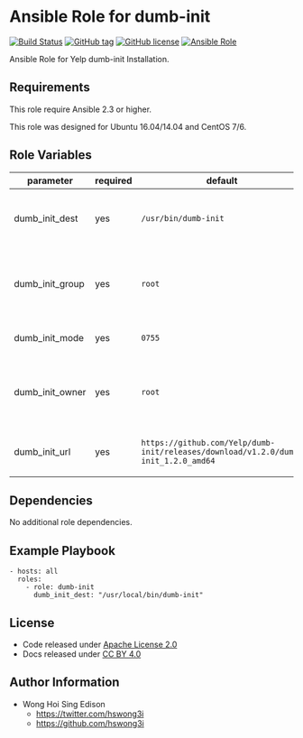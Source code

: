 Ansible Role for dumb-init
==========================

[![Build Status](https://travis-ci.org/alvistack/ansible-role-dumb-init.svg?branch=master)](https://travis-ci.org/alvistack/ansible-role-dumb-init)
[![GitHub tag](https://img.shields.io/github/tag/alvistack/ansible-role-dumb-init.svg)](https://github.com/alvistack/ansible-role-dumb-init)
[![GitHub license](https://img.shields.io/github/license/alvistack/ansible-role-dumb-init.svg)](https://github.com/alvistack/ansible-role-dumb-init/blob/master/LICENSE)
[![Ansible Role](https://img.shields.io/badge/galaxy-alvistack.dumb--init-blue.svg)](https://galaxy.ansible.com/alvistack/dumb-init)

Ansible Role for Yelp dumb-init Installation.

Requirements
------------

This role require Ansible 2.3 or higher.

This role was designed for Ubuntu 16.04/14.04 and CentOS 7/6.

Role Variables
--------------

<table>
<colgroup>
<col width="20%" />
<col width="20%" />
<col width="20%" />
<col width="20%" />
<col width="20%" />
</colgroup>
<thead>
<tr class="header">
<th>parameter</th>
<th>required</th>
<th>default</th>
<th>choices</th>
<th>comments</th>
</tr>
</thead>
<tbody>
<tr class="odd">
<td>dumb_init_dest</td>
<td>yes</td>
<td><code>/usr/bin/dumb-init</code></td>
<td></td>
<td>Absolute path of where to download the file to</td>
</tr>
<tr class="even">
<td>dumb_init_group</td>
<td>yes</td>
<td><code>root</code></td>
<td></td>
<td>Name of the group that should own the file</td>
</tr>
<tr class="odd">
<td>dumb_init_mode</td>
<td>yes</td>
<td><code>0755</code></td>
<td></td>
<td>Mode the file should be</td>
</tr>
<tr class="even">
<td>dumb_init_owner</td>
<td>yes</td>
<td><code>root</code></td>
<td></td>
<td>Name of the user that should own the file</td>
</tr>
<tr class="odd">
<td>dumb_init_url</td>
<td>yes</td>
<td><code>https://github.com/Yelp/dumb-init/releases/download/v1.2.0/dumb-init_1.2.0_amd64</code></td>
<td></td>
<td>URL for download dumb-init binary</td>
</tr>
</tbody>
</table>

Dependencies
------------

No additional role dependencies.

Example Playbook
----------------

    - hosts: all
      roles:
        - role: dumb-init
          dumb_init_dest: "/usr/local/bin/dumb-init"

License
-------

-   Code released under [Apache License 2.0](https://github.com/alvistack/ansible-role-dumb-init/blob/master/LICENSE)
-   Docs released under [CC BY 4.0](http://creativecommons.org/licenses/by/4.0/)

Author Information
------------------

-   Wong Hoi Sing Edison
    -   <https://twitter.com/hswong3i>
    -   <https://github.com/hswong3i>

